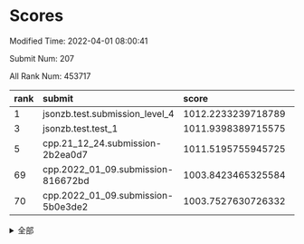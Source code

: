 # Scores

Modified Time: 2022-04-01 08:00:41

Submit Num: 207

All Rank Num: 453717

| rank |               submit               |       score        |       sigma        | pk_num |
| :--- | :--------------------------------- | :----------------- | :----------------- | :----- |
| 1    | jsonzb.test.submission_level_4     | 1012.2233239718789 | 0.7713912760390284 | 8769   |
| 3    | jsonzb.test.test_1                 | 1011.9398389715575 | 0.8053011429111419 | 8766   |
| 5    | cpp.21_12_24.submission-2b2ea0d7   | 1011.5195755945725 | 0.791486131765645  | 8773   |
| 69   | cpp.2022_01_09.submission-816672bd | 1003.8423465325584 | 0.7101524875740899 | 8765   |
| 70   | cpp.2022_01_09.submission-5b0e3de2 | 1003.7527630726332 | 0.7089868351056228 | 8767   |


<details>
<summary>全部</summary>

| rank |                 submit                 |       score        |       sigma        | pk_num |
| :--- | :------------------------------------- | :----------------- | :----------------- | :----- |
| 1    | jsonzb.test.submission_level_4         | 1012.2233239718789 | 0.7713912760390284 | 8769   |
| 2    | gobigger.level_3.submission_level_3_19 | 1011.9674365293688 | 0.7794483317717904 | 8762   |
| 3    | jsonzb.test.test_1                     | 1011.9398389715575 | 0.8053011429111419 | 8766   |
| 4    | gobigger.level_3.submission_level_3_26 | 1011.7455983036784 | 0.7754995747703476 | 8768   |
| 5    | cpp.21_12_24.submission-2b2ea0d7       | 1011.5195755945725 | 0.791486131765645  | 8773   |
| 6    | gobigger.level_3.submission_level_3_18 | 1011.416871580826  | 0.7836175644595619 | 8770   |
| 7    | gobigger.level_3.submission_level_3_39 | 1011.4059374655053 | 0.7844199658370301 | 8768   |
| 8    | gobigger.level_3.submission_level_3_36 | 1011.2686673843646 | 0.7729971078389679 | 8770   |
| 9    | gobigger.level_3.submission_level_3_9  | 1011.1470132511861 | 0.7749143896809811 | 8767   |
| 10   | gobigger.level_3.submission_level_3_13 | 1011.0697895618347 | 0.7487810997038183 | 8770   |
| 11   | gobigger.level_3.submission_level_3_11 | 1010.988669759551  | 0.75778619067297   | 8769   |
| 12   | gobigger.level_3.submission_level_3_16 | 1010.9759867989374 | 0.7710358583709531 | 8764   |
| 13   | gobigger.level_3.submission_level_3_30 | 1010.8784292721284 | 0.7611054294083206 | 8770   |
| 14   | gobigger.level_3.submission_level_3_1  | 1010.730347972704  | 0.7662194001475272 | 8769   |
| 15   | gobigger.level_3.submission_level_3_41 | 1010.6745715350343 | 0.7767552319614889 | 8771   |
| 16   | gobigger.level_3.submission_level_3_8  | 1010.6405540600359 | 0.7510068297907011 | 8771   |
| 17   | gobigger.level_3.submission_level_3_12 | 1010.5489823374788 | 0.7643387916202409 | 8766   |
| 18   | gobigger.level_3.submission_level_3_31 | 1010.5172068834185 | 0.762164603727393  | 8768   |
| 19   | gobigger.level_3.submission_level_3_14 | 1010.4097846158389 | 0.7724043648555767 | 8767   |
| 20   | gobigger.level_3.submission_level_3_47 | 1010.3292301659878 | 0.763527766162628  | 8767   |
| 21   | gobigger.level_3.submission_level_3_27 | 1010.3050268103588 | 0.7610797770211942 | 8770   |
| 22   | gobigger.level_3.submission_level_3_20 | 1010.2047876115498 | 0.7397647991162392 | 8767   |
| 23   | gobigger.level_3.submission_level_3_0  | 1010.1314381069852 | 0.7561290976206143 | 8768   |
| 24   | gobigger.level_3.submission_level_3_48 | 1010.0332074224372 | 0.7426628932255507 | 8767   |
| 25   | gobigger.level_3.submission_level_3_44 | 1010.0178399458956 | 0.7683038723988014 | 8771   |
| 26   | gobigger.level_3.submission_level_3_24 | 1009.9982235495668 | 0.7296324984686455 | 8762   |
| 27   | gobigger.level_3.submission_level_3_2  | 1009.9914338799763 | 0.7744468531198407 | 8765   |
| 28   | gobigger.level_3.submission_level_3_46 | 1009.9752294770494 | 0.7703431283352923 | 8768   |
| 29   | gobigger.level_3.submission_level_3_45 | 1009.9725991536849 | 0.7484909096742235 | 8767   |
| 30   | gobigger.level_3.submission_level_3_7  | 1009.9630320373675 | 0.7638913936040501 | 8767   |
| 31   | gobigger.level_3.submission_level_3_5  | 1009.9273473533482 | 0.7598343474184422 | 8768   |
| 32   | gobigger.level_3.submission_level_3_28 | 1009.9073359461241 | 0.7728384995438103 | 8772   |
| 33   | gobigger.level_3.submission_level_3_22 | 1009.8689918991595 | 0.7431939162764007 | 8763   |
| 34   | gobigger.level_3.submission_level_3_23 | 1009.8391692672392 | 0.7522062823441705 | 8775   |
| 35   | gobigger.level_3.submission_level_3_35 | 1009.8216791371905 | 0.7432302458865607 | 8768   |
| 36   | gobigger.level_3.submission_level_3_49 | 1009.7383640984177 | 0.7380363861830758 | 8767   |
| 37   | gobigger.level_3.submission_level_3_37 | 1009.6578865757007 | 0.7520144074199518 | 8768   |
| 38   | gobigger.level_3.submission_level_3_29 | 1009.639197601272  | 0.7495446654961745 | 8768   |
| 39   | gobigger.level_3.submission_level_3_40 | 1009.6362685392619 | 0.7432731899299503 | 8766   |
| 40   | gobigger.level_3.submission_level_3_6  | 1009.5932662724636 | 0.7603552268839531 | 8768   |
| 41   | gobigger.level_3.submission_level_3_43 | 1009.5265145159291 | 0.7333653416593195 | 8764   |
| 42   | gobigger.level_3.submission_level_3_38 | 1009.4379964197742 | 0.7396690637390843 | 8765   |
| 43   | gobigger.level_3.submission_level_3_17 | 1009.3779781734194 | 0.7522997087191018 | 8765   |
| 44   | gobigger.level_3.submission_level_3_32 | 1009.3107559803021 | 0.745764942726378  | 8774   |
| 45   | gobigger.level_3.submission_level_3_21 | 1009.1719322269174 | 0.733425510553677  | 8771   |
| 46   | gobigger.level_3.submission_level_3_42 | 1009.1205868241004 | 0.754960641756271  | 8767   |
| 47   | gobigger.level_3.submission_level_3_34 | 1009.0171000054393 | 0.7458216287826106 | 8772   |
| 48   | gobigger.level_3.submission_level_3_4  | 1008.9732826837269 | 0.7731622497100564 | 8767   |
| 49   | gobigger.level_3.submission_level_3_15 | 1008.9607749326772 | 0.7488288007864842 | 8766   |
| 50   | gobigger.level_3.submission_level_3_10 | 1008.9533914766722 | 0.7550649649932728 | 8760   |
| 51   | gobigger.level_3.submission_level_3_3  | 1008.9238439505    | 0.7652329243674646 | 8769   |
| 52   | gobigger.level_3.submission_level_3_33 | 1008.8674592017705 | 0.7497651572838313 | 8764   |
| 53   | gobigger.level_3.submission_level_3_25 | 1008.7386587585308 | 0.7279871655175147 | 8767   |
| 54   | gobigger.level_1.submission_level_1_37 | 1004.7950756761899 | 0.7316556184886354 | 8770   |
| 55   | gobigger.level_1.submission_level_1_32 | 1004.7135261430022 | 0.717262303409524  | 8773   |
| 56   | gobigger.level_1.submission_level_1_0  | 1004.5660535355315 | 0.7112163752373918 | 8768   |
| 57   | gobigger.level_1.submission_level_1_21 | 1004.5468445429075 | 0.722157207870707  | 8768   |
| 58   | gobigger.level_1.submission_level_1_13 | 1004.3805837824244 | 0.7103505307650312 | 8773   |
| 59   | gobigger.level_1.submission_level_1_38 | 1004.3712877354814 | 0.7256233077376649 | 8766   |
| 60   | gobigger.level_1.submission_level_1_22 | 1004.3190594526402 | 0.7145479954959139 | 8764   |
| 61   | gobigger.level_1.submission_level_1_47 | 1004.2574698070453 | 0.7042471808682745 | 8767   |
| 62   | gobigger.level_1.submission_level_1_41 | 1004.1448960398958 | 0.7112670554290067 | 8766   |
| 63   | gobigger.level_1.submission_level_1_16 | 1004.0466914835208 | 0.7044457095186605 | 8771   |
| 64   | gobigger.level_1.submission_level_1_30 | 1003.9820537147727 | 0.7069437946073635 | 8767   |
| 65   | gobigger.level_1.submission_level_1_20 | 1003.9505166164777 | 0.7178228503216292 | 8770   |
| 66   | gobigger.level_1.submission_level_1_7  | 1003.9219038673778 | 0.711678109282093  | 8765   |
| 67   | gobigger.level_1.submission_level_1_29 | 1003.9153856375034 | 0.7140269467811453 | 8772   |
| 68   | gobigger.level_1.submission_level_1_28 | 1003.8495885540514 | 0.7139846039736308 | 8772   |
| 69   | cpp.2022_01_09.submission-816672bd     | 1003.8423465325584 | 0.7101524875740899 | 8765   |
| 70   | cpp.2022_01_09.submission-5b0e3de2     | 1003.7527630726332 | 0.7089868351056228 | 8767   |
| 71   | gobigger.level_1.submission_level_1_5  | 1003.7432221937313 | 0.7196334569821377 | 8766   |
| 72   | gobigger.level_1.submission_level_1_18 | 1003.7124104641508 | 0.7102710025520467 | 8768   |
| 73   | gobigger.level_1.submission_level_1_44 | 1003.7104314241095 | 0.7167044172790273 | 8767   |
| 74   | gobigger.level_1.submission_level_1_36 | 1003.682029136545  | 0.7169515833357003 | 8770   |
| 75   | gobigger.level_1.submission_level_1_46 | 1003.6793271200047 | 0.7163960481061928 | 8771   |
| 76   | gobigger.level_1.submission_level_1_34 | 1003.6515418810795 | 0.7137950853467915 | 8768   |
| 77   | gobigger.level_1.submission_level_1_40 | 1003.6342319614204 | 0.7291582090192964 | 8766   |
| 78   | gobigger.level_1.submission_level_1_4  | 1003.6103175232627 | 0.7078357421828702 | 8766   |
| 79   | gobigger.level_1.submission_level_1_1  | 1003.6074953042065 | 0.7180129178194309 | 8770   |
| 80   | gobigger.level_1.submission_level_1_42 | 1003.4941282953538 | 0.7093773060766967 | 8771   |
| 81   | gobigger.level_1.submission_level_1_43 | 1003.4331261621833 | 0.72431892188331   | 8769   |
| 82   | gobigger.level_1.submission_level_1_31 | 1003.3959239087559 | 0.7082612115970659 | 8770   |
| 83   | gobigger.level_1.submission_level_1_48 | 1003.2215536441089 | 0.714960800661715  | 8767   |
| 84   | gobigger.level_1.submission_level_1_10 | 1003.1597327353824 | 0.7061004642753316 | 8766   |
| 85   | gobigger.level_1.submission_level_1_49 | 1003.0947049165098 | 0.7274288596088315 | 8769   |
| 86   | gobigger.level_1.submission_level_1_17 | 1003.0687877902092 | 0.7175579718149099 | 8768   |
| 87   | gobigger.level_1.submission_level_1_15 | 1003.0629803318951 | 0.7079744330666738 | 8771   |
| 88   | gobigger.level_1.submission_level_1_24 | 1003.0601878202219 | 0.7115723153502049 | 8764   |
| 89   | gobigger.level_1.submission_level_1_25 | 1003.0394193406879 | 0.7263063348105994 | 8762   |
| 90   | gobigger.level_1.submission_level_1_35 | 1003.0114980982722 | 0.7145414966703332 | 8765   |
| 91   | gobigger.level_1.submission_level_1_2  | 1002.8712621307302 | 0.7053281526759178 | 8767   |
| 92   | gobigger.level_1.submission_level_1_45 | 1002.83640892791   | 0.709490126919009  | 8773   |
| 93   | gobigger.level_1.submission_level_1_39 | 1002.770005535976  | 0.7130925737108299 | 8766   |
| 94   | gobigger.level_1.submission_level_1_26 | 1002.7493880460273 | 0.7182877043351135 | 8772   |
| 95   | gobigger.level_1.submission_level_1_6  | 1002.7045716986536 | 0.7130661162189705 | 8763   |
| 96   | gobigger.level_1.submission_level_1_27 | 1002.6868415028764 | 0.7209820417339942 | 8770   |
| 97   | gobigger.level_1.submission_level_1_8  | 1002.666874574153  | 0.7139335671474454 | 8767   |
| 98   | gobigger.level_1.submission_level_1_14 | 1002.5666172711468 | 0.7035111366253723 | 8764   |
| 99   | gobigger.level_1.submission_level_1_19 | 1002.5253524475169 | 0.7198132860319766 | 8771   |
| 100  | gobigger.level_1.submission_level_1_9  | 1002.3833004311186 | 0.7050699422249842 | 8763   |
| 101  | gobigger.level_1.submission_level_1_3  | 1002.3778892631086 | 0.7018184685107948 | 8767   |
| 102  | gobigger.level_1.submission_level_1_33 | 1002.2331245365228 | 0.7147126842450464 | 8769   |
| 103  | gobigger.level_1.submission_level_1_23 | 1002.2077483278899 | 0.7114271719164145 | 8772   |
| 104  | gobigger.level_1.submission_level_1_11 | 1002.0980785124069 | 0.709877681113438  | 8760   |
| 105  | gobigger.level_1.submission_level_1_12 | 1002.0620466586382 | 0.7095691680995059 | 8765   |
| 106  | gobigger.random.submission_random_11   | 997.8854309190002  | 0.7100629101907326 | 8771   |
| 107  | gobigger.random.submission_random_13   | 997.424101678052   | 0.7106962130037284 | 8768   |
| 108  | gobigger.random.submission_random_22   | 996.9494596093501  | 0.7101192548737874 | 8766   |
| 109  | gobigger.random.submission_random_25   | 996.820650746744   | 0.7106174415687708 | 8771   |
| 110  | gobigger.random.submission_random_34   | 996.8115771924267  | 0.7149717023393249 | 8767   |
| 111  | gobigger.random.submission_random_5    | 996.7318024481135  | 0.7214133143788959 | 8769   |
| 112  | gobigger.random.submission_random_35   | 996.6903660496513  | 0.7082988163950414 | 8763   |
| 113  | gobigger.random.submission_random_7    | 996.6821555925526  | 0.7154520951924391 | 8766   |
| 114  | gobigger.random.submission_random_30   | 996.5917548029934  | 0.7063685416884316 | 8764   |
| 115  | gobigger.random.submission_random_28   | 996.5167964277479  | 0.7175607894939717 | 8764   |
| 116  | gobigger.random.submission_random_36   | 996.4484602576573  | 0.7141600934391339 | 8765   |
| 117  | gobigger.random.submission_random_17   | 996.4479269220992  | 0.7170021701485481 | 8764   |
| 118  | gobigger.random.submission_random_4    | 996.4304741253624  | 0.7123784827360483 | 8767   |
| 119  | gobigger.random.submission_random_12   | 996.3524469762793  | 0.7062069241418499 | 8763   |
| 120  | gobigger.random.submission_random_6    | 996.3206075938874  | 0.7089601100945319 | 8767   |
| 121  | gobigger.random.submission_random_48   | 996.2465080019809  | 0.7215154701328185 | 8770   |
| 122  | gobigger.random.submission_random_41   | 996.1935992212394  | 0.70563628736173   | 8769   |
| 123  | gobigger.random.submission_random_21   | 996.1731190455265  | 0.7166811202998111 | 8767   |
| 124  | gobigger.random.submission_random_0    | 996.1645554636042  | 0.7093994330722281 | 8766   |
| 125  | gobigger.random.submission_random_32   | 996.1505587872373  | 0.7183185165211833 | 8770   |
| 126  | gobigger.random.submission_random_19   | 996.1406152910587  | 0.716532793549279  | 8767   |
| 127  | gobigger.random.submission_random_20   | 996.0909979708703  | 0.7374255168648445 | 8771   |
| 128  | gobigger.random.submission_random_2    | 996.0777322699141  | 0.7173221178107834 | 8768   |
| 129  | gobigger.random.submission_random_23   | 996.0746284161224  | 0.7162447547885957 | 8771   |
| 130  | gobigger.random.submission_random_39   | 996.0510739581898  | 0.7066301512848848 | 8765   |
| 131  | gobigger.random.submission_random_29   | 995.9952528839095  | 0.7163117843027327 | 8768   |
| 132  | gobigger.random.submission_random_46   | 995.9508159180533  | 0.6945194226584862 | 8768   |
| 133  | gobigger.random.submission_random_45   | 995.8970202679686  | 0.7096120947888548 | 8767   |
| 134  | gobigger.random.submission_random_16   | 995.878667826529   | 0.7174812507219737 | 8770   |
| 135  | gobigger.random.submission_random_47   | 995.8563189611164  | 0.7224167896054448 | 8767   |
| 136  | gobigger.random.submission_random_26   | 995.8512458485455  | 0.7010619157059215 | 8772   |
| 137  | gobigger.random.submission_random_1    | 995.7799598383396  | 0.7065309379034417 | 8766   |
| 138  | gobigger.random.submission_random_49   | 995.7671369996439  | 0.7022444568422799 | 8767   |
| 139  | gobigger.random.submission_random_10   | 995.7484066698696  | 0.7099892914722216 | 8771   |
| 140  | gobigger.random.submission_random_31   | 995.7296568404547  | 0.6934852331893103 | 8765   |
| 141  | gobigger.random.submission_random_38   | 995.715979982291   | 0.7004137001370918 | 8770   |
| 142  | gobigger.random.submission_random_3    | 995.6738528377144  | 0.7360014097336091 | 8768   |
| 143  | gobigger.random.submission_random_42   | 995.5713399789222  | 0.7132853838679748 | 8765   |
| 144  | gobigger.random.submission_random_18   | 995.5552974402551  | 0.7130544535652615 | 8768   |
| 145  | gobigger.random.submission_random_33   | 995.551500537007   | 0.707283514793933  | 8767   |
| 146  | gobigger.random.submission_random_43   | 995.543672759342   | 0.7231381059298079 | 8769   |
| 147  | gobigger.random.submission_random_44   | 995.4288434656839  | 0.70251015069599   | 8765   |
| 148  | gobigger.random.submission_random_37   | 995.3874076413038  | 0.7096773467052622 | 8769   |
| 149  | gobigger.random.submission_random_40   | 995.3853506464235  | 0.7164035727987355 | 8760   |
| 150  | gobigger.random.submission_random_9    | 995.3687223399918  | 0.7126216384258433 | 8765   |
| 151  | gobigger.random.submission_random_14   | 995.3341456121506  | 0.7010935542532627 | 8762   |
| 152  | gobigger.random.submission_random_24   | 995.2998745860084  | 0.7184644476047432 | 8769   |
| 153  | gobigger.random.submission_random_27   | 994.8366785469422  | 0.7187877989396091 | 8766   |
| 154  | gobigger.random.submission_random_8    | 994.7573391187225  | 0.7103677349542822 | 8768   |
| 155  | gobigger.random.submission_random_15   | 994.2165493766381  | 0.7205963354478224 | 8766   |
| 156  | gobigger.level_2.submission_level_2_20 | 994.0246716613569  | 0.7188450712530355 | 8770   |
| 157  | gobigger.level_2.submission_level_2_48 | 993.8682843337427  | 0.7409805489260624 | 8768   |
| 158  | gobigger.level_2.submission_level_2_39 | 993.7881514772348  | 0.7231471408482002 | 8769   |
| 159  | gobigger.level_2.submission_level_2_21 | 993.7375435178941  | 0.7269091525104543 | 8767   |
| 160  | gobigger.level_2.submission_level_2_22 | 993.4203645114754  | 0.7379470514529639 | 8770   |
| 161  | gobigger.level_2.submission_level_2_36 | 993.3352230175216  | 0.737029949680214  | 8767   |
| 162  | gobigger.level_2.submission_level_2_47 | 993.2026298392459  | 0.746698989522261  | 8771   |
| 163  | gobigger.level_2.submission_level_2_35 | 993.1762401445673  | 0.7429579155828747 | 8765   |
| 164  | gobigger.level_2.submission_level_2_27 | 993.1246416023052  | 0.7381546316561868 | 8765   |
| 165  | gobigger.level_2.submission_level_2_45 | 992.9709566626053  | 0.73706422831013   | 8769   |
| 166  | gobigger.level_2.submission_level_2_6  | 992.7618083662171  | 0.7385908459737353 | 8765   |
| 167  | gobigger.level_2.submission_level_2_13 | 992.7573451207533  | 0.7316112697685445 | 8761   |
| 168  | gobigger.level_2.submission_level_2_14 | 992.7155814336073  | 0.7647366207736825 | 8767   |
| 169  | gobigger.level_2.submission_level_2_10 | 992.6727879783137  | 0.7478451296412701 | 8768   |
| 170  | gobigger.level_2.submission_level_2_26 | 992.6278622432322  | 0.7360900177598927 | 8772   |
| 171  | gobigger.level_2.submission_level_2_30 | 992.5736693735519  | 0.740603657866083  | 8770   |
| 172  | gobigger.level_2.submission_level_2_19 | 992.422986874155   | 0.7547344422353244 | 8769   |
| 173  | gobigger.level_2.submission_level_2_11 | 992.418649914234   | 0.7284163130822245 | 8760   |
| 174  | gobigger.level_2.submission_level_2_2  | 992.4110743263609  | 0.7289226515003426 | 8765   |
| 175  | gobigger.level_2.submission_level_2_42 | 992.3987650856759  | 0.7564036197976274 | 8765   |
| 176  | gobigger.level_2.submission_level_2_31 | 992.3079642994165  | 0.7385402962987081 | 8767   |
| 177  | gobigger.level_2.submission_level_2_1  | 992.2152540846215  | 0.7297015504070713 | 8764   |
| 178  | gobigger.level_2.submission_level_2_16 | 992.1898057988844  | 0.7449675496931049 | 8768   |
| 179  | gobigger.level_2.submission_level_2_15 | 992.1021749067268  | 0.7415468724115549 | 8764   |
| 180  | gobigger.level_2.submission_level_2_7  | 992.0933584731322  | 0.7408505529389992 | 8768   |
| 181  | gobigger.level_2.submission_level_2_17 | 992.0321754610796  | 0.7493473742139886 | 8768   |
| 182  | gobigger.level_2.submission_level_2_24 | 992.0265558808286  | 0.7582835830798108 | 8770   |
| 183  | gobigger.level_2.submission_level_2_25 | 991.9328325796158  | 0.7352979388949464 | 8766   |
| 184  | gobigger.level_2.submission_level_2_40 | 991.894578264295   | 0.7305277009674939 | 8771   |
| 185  | gobigger.level_2.submission_level_2_46 | 991.8123670763526  | 0.7308480906457828 | 8766   |
| 186  | gobigger.level_2.submission_level_2_33 | 991.777963124227   | 0.7710279193982661 | 8767   |
| 187  | gobigger.level_2.submission_level_2_43 | 991.7210716122515  | 0.7610850366523012 | 8760   |
| 188  | gobigger.level_2.submission_level_2_18 | 991.6921340856532  | 0.7362695894558879 | 8767   |
| 189  | gobigger.level_2.submission_level_2_28 | 991.6817594180665  | 0.7403719967809246 | 8764   |
| 190  | gobigger.level_2.submission_level_2_38 | 991.6477887673467  | 0.7368795307039891 | 8762   |
| 191  | gobigger.level_2.submission_level_2_41 | 991.5195668152263  | 0.7423075847531052 | 8771   |
| 192  | gobigger.level_2.submission_level_2_8  | 991.5064990542354  | 0.7431899147313374 | 8767   |
| 193  | gobigger.level_2.submission_level_2_34 | 991.4422832334585  | 0.7512449859091652 | 8770   |
| 194  | gobigger.level_2.submission_level_2_44 | 991.4187965378738  | 0.7509744475836048 | 8763   |
| 195  | gobigger.level_2.submission_level_2_5  | 991.365925065534   | 0.7679655908340308 | 8763   |
| 196  | gobigger.level_2.submission_level_2_37 | 991.0295256295315  | 0.7577053474467983 | 8770   |
| 197  | gobigger.level_2.submission_level_2_29 | 991.0237239666168  | 0.7491870111529102 | 8767   |
| 198  | gobigger.level_2.submission_level_2_4  | 990.9217432252373  | 0.7551519563639967 | 8764   |
| 199  | gobigger.level_2.submission_level_2_3  | 990.8886515478493  | 0.7439274601273614 | 8770   |
| 200  | gobigger.level_2.submission_level_2_23 | 990.8818830729913  | 0.7546051190001811 | 8768   |
| 201  | gobigger.level_2.submission_level_2_49 | 990.6829530349636  | 0.7547582581351027 | 8772   |
| 202  | gobigger.level_2.submission_level_2_12 | 990.5936161840494  | 0.7756142063148506 | 8769   |
| 203  | gobigger.level_2.submission_level_2_9  | 990.5545603914378  | 0.764411953640034  | 8770   |
| 204  | gobigger.level_2.submission_level_2_32 | 990.1781598220729  | 0.7683934012659119 | 8768   |
| 205  | gobigger.level_2.submission_level_2_0  | 989.7939328510569  | 0.7574770792277923 | 8767   |
| 206  | gobigger.none.submission_none_0        | 976.7079590196411  | 1.3676473987432243 | 8773   |
| 207  | gobigger.none.submission_none_1        | 975.0058263783557  | 1.620467831573326  | 8769   |

</details>